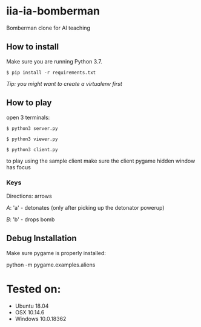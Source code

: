 # iia-ia-bomberman
Bomberman clone for AI teaching

## How to install

Make sure you are running Python 3.7.

`$ pip install -r requirements.txt`

*Tip: you might want to create a virtualenv first*

## How to play

open 3 terminals:

`$ python3 server.py`

`$ python3 viewer.py`

`$ python3 client.py`

to play using the sample client make sure the client pygame hidden window has focus

### Keys

Directions: arrows

*A*: 'a' - detonates (only after picking up the detonator powerup)

*B*: 'b' - drops bomb

## Debug Installation

Make sure pygame is properly installed:

python -m pygame.examples.aliens

# Tested on:
- Ubuntu 18.04
- OSX 10.14.6
- Windows 10.0.18362

